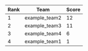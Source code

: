 | Rank | Team | Score |
| --- | --- | --- |
|1|example_team2|12|
|2|example_team3|11|
|3|example_team4|6|
|4|example_team1|1|
